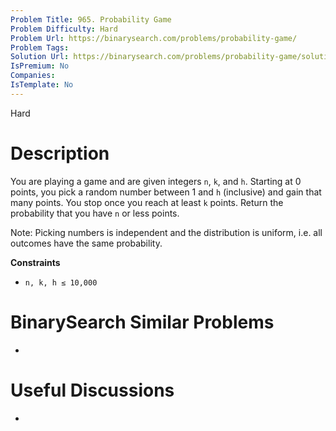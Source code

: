 ```yaml
---
Problem Title: 965. Probability Game
Problem Difficulty: Hard
Problem Url: https://binarysearch.com/problems/probability-game/
Problem Tags: 
Solution Url: https://binarysearch.com/problems/probability-game/solutions/
IsPremium: No
Companies: 
IsTemplate: No
---
```


<span style="color: ;">Hard</span>

# Description

You are playing a game and are given integers `n`, `k`, and `h`. Starting at 0 points, you pick a random number between 1 and `h` (inclusive) and gain that many points. You stop once you reach at least `k` points. Return the probability that you have `n` or less points.

Note: Picking numbers is independent and the distribution is uniform, i.e. all outcomes have the same probability.

**Constraints**

- `n, k, h ≤ 10,000`

# BinarySearch Similar Problems

- []()

# Useful Discussions

- []()
